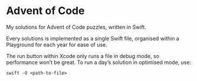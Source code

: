 # Advent of Code

My solutions for Advent of Code puzzles, written in Swift.

Every solutions is implemented as a single Swift file, organised within a Playground for each year for ease of use.

The run button within Xcode only runs a file in debug mode, so performance wonʼt be great. To run a dayʼs solution in optimised mode, use:

```
swift -O <path-to-file>
```
